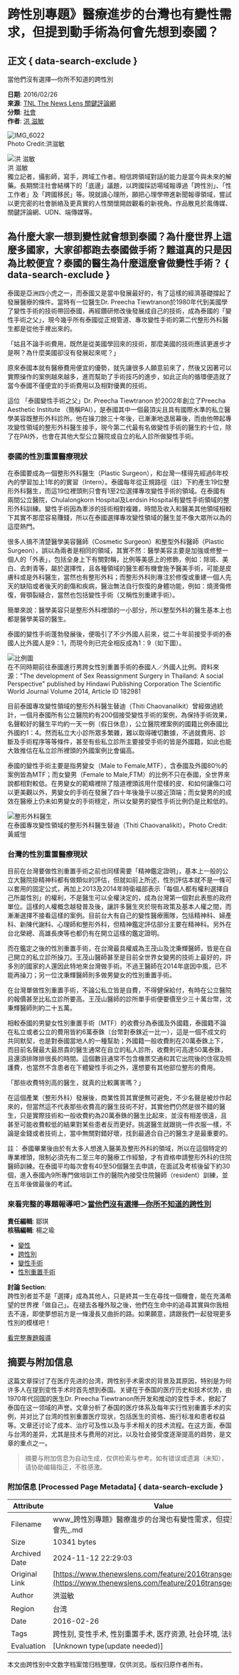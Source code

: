 # 跨性別專題》醫療進步的台灣也有變性需求，但提到動手術為何會先想到泰國？

## 正文 { data-search-exclude }


當他們沒有選擇—你所不知道的跨性別

**日期**: 2016/02/26  
**來源**: [TNL The News Lens 關鍵評論網](https://www.thenewslens.com/feature)  
**分類**: [社會](https://www.thenewslens.com/category/society)  
**作者**: [洪 滋敏](https://www.thenewslens.com/author/hom1022)  

![IMG_6022](https://bucket-image.inkmaginecms.com/version/list/1/image/2024/05/ed39fcdc-a603-4d8b-af4a-34258d9ef2b1.jpg)  
Photo Credit:洪滋敏

![洪 滋敏](https://bucket-image.inkmaginecms.com/version/list/1/image/2024/05/f6e8b262-ebcf-4d6d-bcdc-7186b4182c14.jpg)  
洪 滋敏  
獨立記者，攝影師，寫手，跨域工作者。相信跨領域對話的能力是當今與未來的解藥。長期關注社會結構下的「底邊」議題，以跨國採訪場域報導過「跨性別」、「性工作者」及「跨國移民」等。現就讀心理所，願把心理學帶進新聞報導領域，嘗試以更完密的社會脈絡及更真實的人性關懷開啟觀看的新視角。作品散見於風傳媒、關鍵評論網、UDN、端傳媒等。

## 為什麼大家一想到變性就會想到泰國？為什麼世界上這麼多國家，大家卻都跑去泰國做手術？難道真的只是因為比較便宜？泰國的醫生為什麼這麼會做變性手術？ { data-search-exclude }

泰國是亞洲四小虎之一，而泰國又是當中發展最好的，有了這樣的經濟基礎撐起了發展醫療的條件。當時有一位醫生Dr. Preecha Tiewtranon於1980年代到美國學了變性手術的技術帶回泰國，再經鑽研修改後發展成自己的技術，成為泰國的「變性手術之父」，現今幾乎所有泰國從正規管道、專攻變性手術的第二代整形外科醫生都是從他手裡出來的。

「姑且不論手術費用，既然是從美國學回來的技術，那麼美國的技術應該更進步才是啊？為什麼美國卻沒有發展起來呢？」

原來泰國本就有醫療費用便宜的優勢，就先讓很多人願意前來了，然後又因著可以實際操作的案例越來越多，進而幫助了手術技巧的進步，如此正向的循環便造就了當今泰國不僅便宜的手術費用以及相對優異的技術。

這位 「泰國變性手術之父」Dr. Preecha Tiewtranon 於2002年創立了Preecha Aesthetic Institute （簡稱PAI），是泰國其中一個最頂尖且具有國際水準的私立醫學美容既整形外科診所。他在操刀餘三十年後，已漸漸地退居幕後，而由他帶起專攻變性領域的整形外科醫生接手，現今第二代最有名做變性手術的醫生約十位，除了在PAI外，也會在其他大型公立醫院或自立的私人診所做變性手術。

### 泰國的性別重置醫療現狀

在泰國要成為一個整形外科醫生（Plastic Surgeon），和台灣一樣得先經過6年校內的學習加上1年的的實習（Intern）。泰國每年從正規路徑（註）下約產生19位整形外科醫生，而這19位裡頭則只會有1至2位選擇專攻變性手術的領域。在泰國有兩間公立醫院，Chulalongkorn Hospital及Lerdsin Hospital有變性手術領域的整形外科訓練。變性手術因為牽涉的技術相對複雜，時間及收入和醫美其他領域相較下其實不那麼容易賺錢，所以在泰國選擇專攻變性領域的醫生並不像大眾所以為的這麼熱門。

很多人搞不清楚醫學美容醫師（Cosmetic Surgeon）和整型外科醫師（Plastic Surgeon），誤以為兩者是相同的領域，其實不然：醫學美容主要是加強或修整一個人的「外表」，包括全身上下有關對稱，比例等美感上的修飾，例如：除斑、美白、去刺青等，屬於選擇性，且各種領域的醫生都有機會施予醫美手術，可能是皮膚科或是外科醫生，當然也有整形外科；而整形外科則專注於修復或重建一個人先天的缺陷或者後天的創傷和疾病，醫治無法自行恢復的身體功能，例如：燒燙傷修復，脣顎裂縫合，當然也包括變性手術（又稱性別重建手術）。

簡單來說：醫學美容只是整形外科裡頭的一小部分，所以整型外科的醫生基本上也都是醫學美容的醫生。

泰國的變性手術蓬勃發展後，便吸引了不少外國人前來，從二十年前接受手術的泰國人比外國人是9：1，而現今則已完全相反成為1：9（如下圖）。

![比例圖](https://bucket-image.inkmaginecms.com/version/list/1/image/2024/05/ec4bc779-0e98-4530-b821-c1fcb164f99b.png)  
在不同時期前往泰國進行男跨女性別重置手術的泰國人／外國人比例。資料來源："The development of Sex Reassignment Surgery in Thailand: A social Perspective" published by Hindawi Publishing Corporation The Scientific World Journal Volume 2014, Article ID 182981

目前泰國專攻變性領域的整形外科醫生替迪（Thiti Chaovanalikit）曾經做過統計，一個月泰國所有公立醫院約有200個接受變性手術的案例，為保持手術效果，名聲較好的醫生平均約一天一例（假日休息），公立醫院裡案例的國籍比例泰國比外國約1：4。然而私立大小診所眾多繁雜，難以取得確切數據，不過就費用、診斷及手術程序等等條件，甚至有些私立診所主要接受手術的皆是外國籍，如此也能大致推估在私立診所裡頭的外國案例比會偏高。

泰國的變性手術主要是指男變女（Male to Female,MTF），含泰國及外國80％的案例皆為MTF；而女變男（Female to Male,FTM）的比例不只在泰國，全世界來說都相對較低。在男變女的範疇裡除了陰道裡頭該用什麼樣的皮、和如何讓傷口可以更美觀以外，男變女的手術在發展了四十年後幾乎以接近頂端；而女變男的的成效在醫療上仍未如男變女的手術穩定，所以女變男的變性手術比例仍是比較低的。

![整形外科醫生](https://bucket-image.inkmaginecms.com/version/list/1/image/2024/05/5a8a5e9d-98c6-4d84-ae12-92ba32e844ff.jpg)  
在泰國專攻變性領域的整形外科醫生替迪（Thiti Chaovanalikit）。Photo Credit:黃威愷

### 台灣的性別重置醫療現狀

目前在台灣要做性別重置手術之前也同樣需要「精神鑑定證明」，基本上一般的公立大醫院掛精神科都有做類似的評估，但就如前上所述，性別評估本就不是一條可以套用的固定公式，再加上2013及2014年時衛福部表示「每個人都有權利選擇自己所屬性別」的權利，不是醫生可以全權決定的，成為台灣第一個對此表態的政府單位。這樣的人權概念越發普及後，讓許多醫生夾於現有政策及基本人權之間，而漸漸選擇不接看這樣的案例。目前台大有自己的變性醫療團隊，包括精神科、婦產科、新陳代謝科、心理師和整形外科，但精神鑑定評估部分主要在精神科。另外在台北榮總、高雄長庚等也都仍有在開立這樣的鑑定證明。

而在鑑定之後的性別重置手術，在台灣最具權威為王茂山及沈秉輝醫師，皆是在自己開立的私立診所操刀。王茂山醫師甚至是目前全世界女變男的技術上最好的，許多別的國家的人還因此特地來台灣做手術。不過王醫師在2014年底因中風，已不能再操刀；另一位沈秉輝醫師則多做男變女的性別重置手術。

在台灣單做性別重置手術，不論公私立皆是自費，不得健保給付，有時在公立醫院的報價甚至比私立診所要高。王茂山醫師的診所單手術便要價至少三十萬台幣，沈秉輝醫師則約二十五萬。

相較泰國的男變女性別重置手術（MTF）的收費分為泰國及外國籍，泰國籍不論在私立或者公立的費用皆約6萬泰銖（台幣對泰銖近一比一），這是一個不成文的共同默契，也是對泰國當地人的一種幫助；外國籍一般收費則在20萬泰銖上下，而目前名聲最大最昂貴的醫生通常在自立的私人診所，收費則可高達50萬泰銖，且還須排隊排很長的時間。這個數目通常不包含機票交通和其它出院後的住宿及照護費，也當然不含患者在下體變性手術之外，還想要有其他部位整形的費用。

「那些收費特別高的醫生，就真的比較厲害嗎？」

在這個產業（整形外科）發展後，商業性質其實便無可避免，不少名聲是被炒作起來的，但當然這不代表那些收費高的醫生技術不好，其實他們仍然是很不錯的醫生，只是實際技術和一般收費約為20萬泰銖的醫生比起來，並沒有相差很遠，且甚至可能收費較低的結果對某些患者反而更好。挑選醫生就跟挑一件衣服一樣，不論是金錢或者技術上，當中無關對錯好壞，找到最適合自己的醫生才是最重要的。

註： 泰國畢業後由於有太多人想進入醫美及整形外科的領域，所以在這個特定的專業裡頭，限制必須先有二至三年的醫療工作經驗，才有資格申請整形外科的住院醫師訓練。在泰國平均每次會有40至50個醫生去申請，在面試及考核後留下約30個，進入泰國內9所專門做培訓工作的醫院內接受住院醫師（resident）訓練，並在五年後做最後的考試。

### **來看完整的專題報導吧＞[當他們沒有選擇—你所不知道的跨性別](https://www.thenewslens.com/feature/2016transgender)**

**責任編輯**: 鄒琪  
**核稿編輯**: 楊之瑜

- [變性](https://www.thenewslens.com/tag/3007)
- [跨性別](https://www.thenewslens.com/tag/4746)
- [變性手術](https://www.thenewslens.com/tag/54655)
- [性別重置手術](https://www.thenewslens.com/tag/64414)  

**討論 Section**:  
跨性別者並不是「選擇」成為其他人，只是終其一生在尋找一個機會，能在充滿希望的世界裡「做自己」。在褪去各種外殼之後，他們在生命中的追尋其實與你我相去不遠，即使夢想前方是一條漫長又曲折的路。如果願意，請跟我們一起發現更多性別的模樣吧！

[看完整專題報導](https://www.thenewslens.com/feature/2016transgender)
<!-- tcd_original_link https://www.thenewslens.com/feature/2016transgender/35784 -->
## 摘要与附加信息

<!-- tcd_abstract -->
这篇文章探讨了在医疗先进的台湾，跨性别手术需求的背景及其原因，特别是为何许多人在提到变性手术时首先想到泰国。关键在于泰国的医疗历史和技术优势，由1970年代回国的医生Dr. Preecha Tiewtranon所开发和推动的变性手术，掀起了泰国在这一领域的声誉。文章分析了泰国的医疗体系及每年实行性别重置手术的实例，并对比了台湾的性别重置医疗现状，包括医生的资格、施行标准和患者权益等。文章还讨论了成本、治疗可及性以及与手术相关的技术流程。在这方面，泰国与台湾的差异，尤其是技术与费用的对比，以及社会接受度逐渐提高的趋势，是文章的重点之一。
<!-- tcd_abstract_end -->

> 摘要与附加信息为自动生成，仅供检索与参考。如有错误或遗漏（未知），请协助编辑指正，不胜感激。

### 附加信息 [Processed Page Metadata] { data-search-exclude }

| Attribute       | Value                                  |
|-----------------|----------------------------------------|
| Filename        | www_跨性別專題》醫療進步的台灣也有變性需求，但提到動手術為何會先_.md                             |
| Size            | 10341 bytes                           |
| Archived Date   | 2024-11-12 22:29:03                             |
| Original Link   | [https://www.thenewslens.com/feature/2016transgender/35784](https://www.thenewslens.com/feature/2016transgender/35784)                       |
| Author          | 洪滋敏                               |
| Region          | 台湾                               |
| Date            | 2016-02-26                                 |
| Tags            | 跨性别, 变性手术, 性别重置手术, 医疗资源, 社会环境, 法律政策                                 |
| Evaluation            | [Unknown type(update needed)]                                 |
<!-- tcd_table_end -->

本文由跨性别中文数字档案馆归档整理，仅供浏览。版权归原作者所有。
